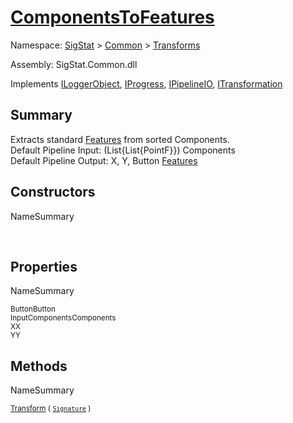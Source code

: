 # [ComponentsToFeatures](./ComponentsToFeatures.md)

Namespace: [SigStat]() > [Common](./../README.md) > [Transforms](./README.md)

Assembly: SigStat.Common.dll

Implements [ILoggerObject](./../ILoggerObject.md), [IProgress](./../Helpers/IProgress.md), [IPipelineIO](./../Pipeline/IPipelineIO.md), [ITransformation](./../ITransformation.md)

## Summary
Extracts standard [Features](https://github.com/hargitomi97/sigstat/blob/master/docs/md/SigStat/Common/Features.md) from sorted Components.  <br>Default Pipeline Input: (List{List{PointF}}) Components<br>Default Pipeline Output: X, Y, Button [Features](https://github.com/hargitomi97/sigstat/blob/master/docs/md/SigStat/Common/Features.md)

## Constructors

NameSummary

<sub></sub><sub></sub><br>


## Properties

NameSummary

<sub>Button</sub><sub>Button</sub><br>
<sub>InputComponents</sub><sub>Components</sub><br>
<sub>X</sub><sub>X</sub><br>
<sub>Y</sub><sub>Y</sub><br>


## Methods

NameSummary

<sub>[Transform](./Methods/ComponentsToFeatures-100663580.md) ( [`Signature`](./../Signature.md) )</sub><sub></sub><br>


